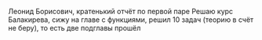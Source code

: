 Леонид Борисович, кратенький отчёт по первой паре
Решаю курс Балакирева, сижу на главе с функциями, решил 10 задач (теорию в счёт не беру), то есть две подглавы прошёл
